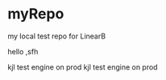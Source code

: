 # myRepo
my local test repo for LinearB

hello
,sfh

kjl
test engine on prod
kjl
test engine on prod
